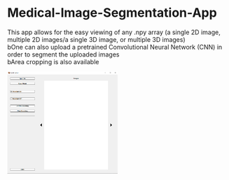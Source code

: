 # Medical-Image-Segmentation-App
This app allows for the easy viewing of any .npy array (a single 2D image, multiple 2D images/a single 3D image, or multiple 3D images)
<br /> bOne can also upload a pretrained Convolutional Neural Network (CNN) in order to segment the uploaded images
<br /> bArea cropping is also available


<img src="app-image.png" height="50%" width="50%">
